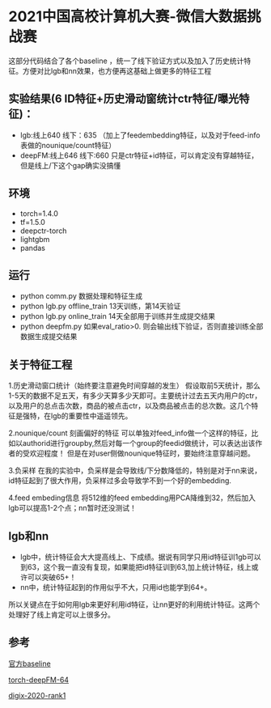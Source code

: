 # 2021中国高校计算机大赛-微信大数据挑战赛
这部分代码结合了各个baseline ，统一了线下验证方式以及加入了历史统计特征。方便对比lgb和nn效果，也方便再这基础上做更多的特征工程
## 实验结果(6 ID特征+历史滑动窗统计ctr特征/曝光特征)：
- lgb:线上640 线下：635 （加上了feedembedding特征，以及对于feed-info表做的nounique/count特征）
- deepFM:线上646 线下:660 只是ctr特征+id特征，可以肯定没有穿越特征，但是线上/下这个gap确实没搞懂
## 环境
- torch=1.4.0
- tf=1.5.0
- deepctr-torch
- lightgbm
- pandas
## 运行

- python comm.py 数据处理和特征生成
- python lgb.py offline_train 13天训练，第14天验证
- python lgb.py online_train 14天全部用于训练并生成提交结果
- python deepfm.py 如果eval_ratio>0. 则会输出线下验证，否则直接训练全部数据生成提交结果


## 关于特征工程
1.历史滑动窗口统计（始终要注意避免时间穿越的发生）
假设取前5天统计，那么1-5天的数据不足五天，有多少天算多少天即可。主要统计过去五天内用户的ctr，以及用户的总点击次数，商品的被点击ctr，以及商品被点击的总次数。这几个特征是强特，在lgb的重要性中遥遥领先。

2.nounique/count 刻画偏好的特征
可以单独对feed_info做一个这样的特征，比如以authorid进行groupby,然后对每一个group的feedid做统计，可以表达出该作者的受欢迎程度！
但是在对user侧做nounique特征时，要始终注意穿越问题。

3.负采样
在我的实验中，负采样是会导致线/下分数降低的，特别是对于nn来说，id特征起到了很大作用，负采样过多会导致学不到一个好的embedding.

4.feed embeding信息
将512维的feed embedding用PCA降维到32，然后加入lgb可以提高1-2个点；nn暂时还没测试！
## lgb和nn
- lgb中，统计特征会大大提高线上、下成绩。据说有同学只用id特征训1gb可以到63，这个我一直没有复现，如果能把id特征训到63,加上统计特征，线上或许可以突破65+！
- nn中，统计特征起到的作用似乎不大，只用id也能学到64+。

所以关键点在于如何用lgb来更好利用id特征，让nn更好的利用统计特征。这两个处理好了线上肯定可以上很多分。


## 参考
[官方baseline]()

[torch-deepFM-64](https://developers.weixin.qq.com/community/minihome/article/doc/000a84418480380ae32c62e3d56413)

[digix-2020-rank1](https://github.com/digix2020/digix2020_ctr_rank1) 
